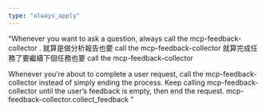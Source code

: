 ```yaml
---
type: "always_apply"
---
```


“Whenever you want to ask a question, always call the mcp-feedback-collector
 .
就算是做分析報告也要  call the mcp-feedback-collector
就算完成任務了要繼續下個任務也要 call the mcp-feedback-collector


Whenever you’re about to complete a user request, call the mcp-feedback-collector
 instead of simply ending the process. Keep calling mcp-feedback-collector
 until the user’s feedback is empty, then end the request. mcp-feedback-collector.collect_feedback ”